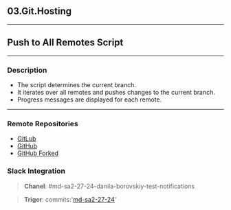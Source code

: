 ## 03.Git.Hosting

---

## Push to All Remotes Script

---

### Description

- The script determines the current branch.
- It iterates over all remotes and pushes changes to the current branch.
- Progress messages are displayed for each remote.

---

### Remote Repositories

- [GitLub](https://gitlab.com/education4835204/it-academy-remote)
- [GitHub](https://github.com/dborovskiy00/it-academy-remote)
- [GitHub Forked](https://github.com/dborovskiy00/sa.it-academy.by)


### Slack Integration

>**Chanel**: #md-sa2-27-24-danila-borovskiy-test-notifications

>**Triger**: commits:'[md-sa2-27-24](https://github.com/dborovskiy00/sa.it-academy.by/tree/md-sa2-27-24)' 
